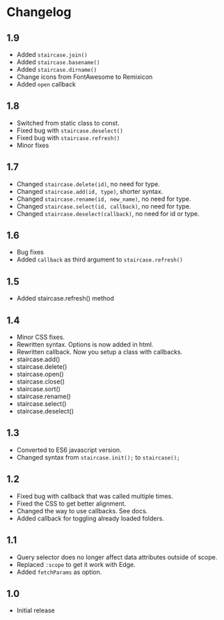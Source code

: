 # Changelog

## 1.9

- Added `staircase.join()`
- Added `staircase.basename()`
- Added `staircase.dirname()`
- Change icons from FontAwesome to Remixicon
- Added `open` callback

## 1.8

- Switched from static class to const.
- Fixed bug with `staircase.deselect()`
- Fixed bug with `staircase.refresh()`
- Minor fixes

## 1.7

- Changed `staircase.delete(id)`, no need for type.
- Changed `staircase.add(id, type)`, shorter syntax.
- Changed `staircase.rename(id, new_name)`, no need for type.
- Changed `staircase.select(id, callback)`, no need for type.
- Changed `staircase.deselect(callback)`, no need for id or type.

## 1.6

- Bug fixes
- Added `callback` as third argument to `staircase.refresh()`

## 1.5

- Added staircase.refresh() method

## 1.4

- Minor CSS fixes.
- Rewritten syntax. Options is now added in html.
- Rewritten callback. Now you setup a class with callbacks.
- staircase.add()
- staircase.delete()
- staircase.open()
- staircase.close()
- staircase.sort()
- staircase.rename()
- staircase.select()
- staircase.deselect()

## 1.3

- Converted to ES6 javascript version.
- Changed syntax from `staircase.init();` to `staircase();`

## 1.2

- Fixed bug with callback that was called multiple times.
- Fixed the CSS to get better alignment.
- Changed the way to use callbacks. See docs.
- Added callback for toggling already loaded folders.

## 1.1

- Query selector does no longer affect data attributes outside of scope.
- Replaced `:scope` to get it work with Edge.
- Added `fetchParams` as option.

## 1.0

- Initial release